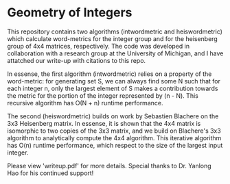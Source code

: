 # Geometry of Integers
This repository contains two algorithms (intwordmetric and heiswordmetric) which calculate word-metrics for the integer group and for the heisenberg group of 4x4 matrices, respectively. The code was developed in collaboration with a research group at the University of Michigan, and I have attatched our write-up with citations to this repo.

In essense, the first algorithm (intwordmetric) relies on a property of the word-metric: for generating set S, we can always find some N such that for each integer n, only the largest element of S makes a contribution towards the metric for the portion of the integer represented by (n - N). This recursive algorithm has O(N + n) runtime performance.

The second (heiswordmetric) builds on work by Sebastien Blachere on the 3x3 Heisenberg matrix. In essense, it is shown that the 4x4 matrix is isomorphic to two copies of the 3x3 matrix, and we build on Blachere's 3x3 algorithm to analytically compute the 4x4 algorithm. This iterative algorithm has O(n) runtime performance, which respect to the size of the largest input integer.

Please view 'writeup.pdf' for more details. Special thanks to Dr. Yanlong Hao for his continued support!
